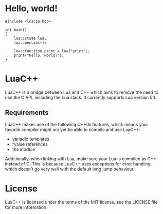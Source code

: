 Hello, world!
==============================
    #include <luacpp.hpp>

    int main()
    {
        lua::state lua;
        lua.openLibs();
        
        lua::function print = lua["print"];
        print("Hello, world!");
    }

LuaC++
==============================
LuaC++ is a bridge between Lua and C++ which aims to remove the need to use the C API, including the Lua stack. It currently supports Lua version 5.1.

Requirements
------------------------------
LuaC++ makes use of the following C++0x features, which means your favorite compiler might not yet be able to compile and use LuaC++:

 * variadic templates
 * rvalue references
 * the <tuple> module

Additionally, when linking with Lua, make sure your Lua is compiled as C++ instead of C. This is because LuaC++ uses exceptions for error handling, which doesn't go very well with the default long jump behaviour.

License
==============================
LuaC++ is licensed under the terms of the MIT license, see the LICENSE file for more information.
